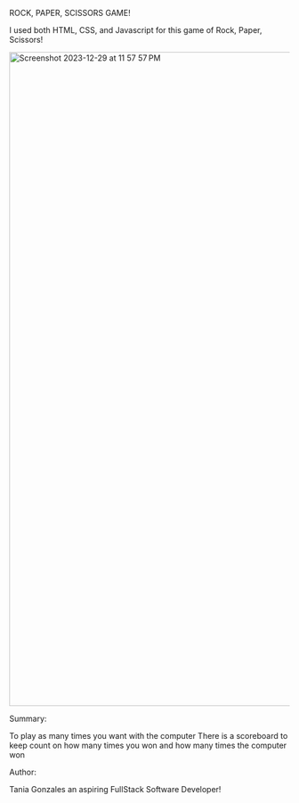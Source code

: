ROCK, PAPER, SCISSORS GAME!

I used both HTML, CSS, and Javascript for this game of Rock, Paper, Scissors!

 
<img width="1174" alt="Screenshot 2023-12-29 at 11 57 57 PM" src="https://github.com/nutaniabooks/task4/assets/148360611/75374805-3c74-449a-8061-36275ccb03da">


Summary:

To play as many times you want with the computer
There is a scoreboard to keep count on how many times you won and how many times the computer won

Author:

Tania Gonzales an aspiring FullStack Software Developer! 
